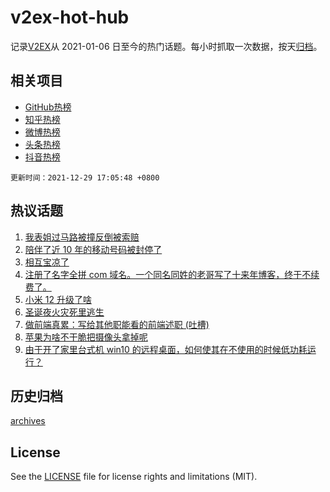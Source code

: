 # v2ex-hot-hub

 记录[V2EX](https://www.v2ex.com/)从 2021-01-06 日至今的热门话题。每小时抓取一次数据，按天[归档](archives)。
 
 ## 相关项目

- [GitHub热榜](https://github.com/snaildev/github-hot-hub)
- [知乎热榜](https://github.com/snaildev/zhihu-hot-hub)
- [微博热榜](https://github.com/snaildev/weibo-hot-hub)
- [头条热榜](https://github.com/snaildev/toutiao-hot-hub)
- [抖音热榜](https://github.com/snaildev/douyin-hot-hub)


 `更新时间：2021-12-29 17:05:48 +0800`

## 热议话题

1. [我表姐过马路被撞反倒被索赔](https://www.v2ex.com/t/825024)
1. [陪伴了近 10 年的移动号码被封停了](https://www.v2ex.com/t/824995)
1. [相互宝凉了](https://www.v2ex.com/t/824980)
1. [注册了名字全拼 com 域名。一个同名同姓的老哥写了十来年博客，终于不续费了。](https://www.v2ex.com/t/824926)
1. [小米 12 升级了啥](https://www.v2ex.com/t/825025)
1. [圣诞夜火灾死里逃生](https://www.v2ex.com/t/824977)
1. [做前端真累：写给其他职能看的前端述职 (吐槽)](https://www.v2ex.com/t/825010)
1. [苹果为啥不干脆把摄像头拿掉呢](https://www.v2ex.com/t/825072)
1. [由于开了家里台式机 win10 的远程桌面，如何使其在不使用的时候低功耗运行？](https://www.v2ex.com/t/824931)

## 历史归档

[archives](archives)

## License

See the [LICENSE](LICENSE) file for license rights and limitations (MIT).
